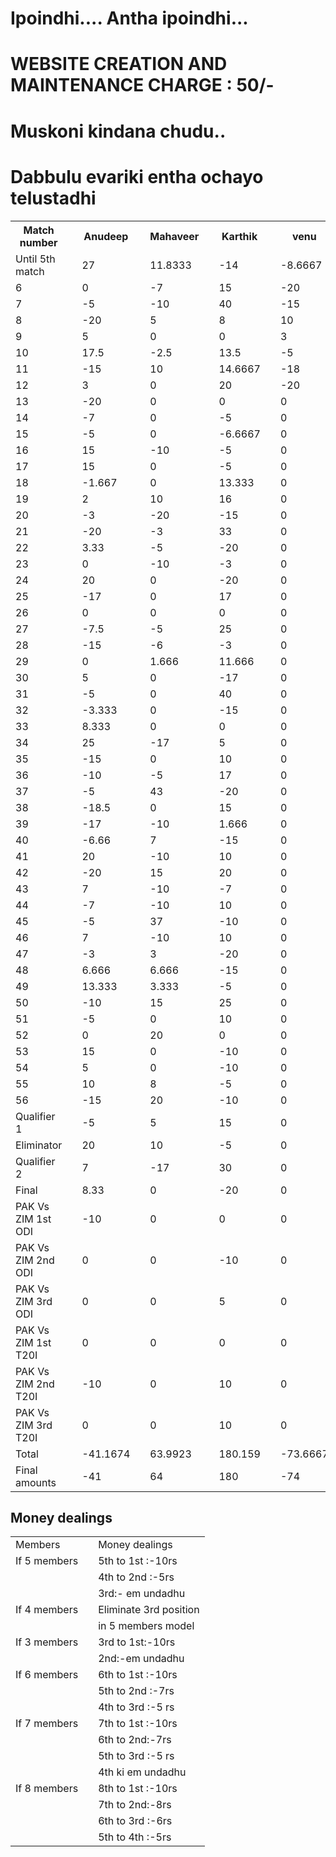 <html>
   <head>
      <link rel = "icon" 
            href ="Logo_of_Dream11.png" 
            type = "image/x-icon">
   </head>
   <body>
      <h1>Ipoindhi.... Antha ipoindhi...<h1>
         <h1>WEBSITE CREATION AND MAINTENANCE CHARGE : 50/-<h1>
      <h1>Muskoni kindana chudu..</h1><h1>Dabbulu evariki entha ochayo telustadhi</h1>
      <table>
         <tr>
            <th>Match number</th><th></th>
            <th>Anudeep</th><th></th>
            <th>Mahaveer</th><th></th>
            <th>Karthik</th><th></th>
            <th>venu</th><th></th>
            <th>Madhav</th><th></th>
            <th>Prabhat</th><th></th>
            <th>Koundinya</th><th></th>
            <th>Laxmi narayana</th><th></th>
            <th>Pranith</th>
         </tr>
         <tr>
            <td>Until 5th match</td><td></td><td>27</td><td></td><td>11.8333</td><td></td><td>-14</td><td></td><td>-8.6667</td><td></td><td>6.8333</td><td></td><td>-26.1666</td><td></td><td>3.16667</td><td></td><td>0</td><td></td><td>0</td>
         </tr>
         <tr>
            <td>6</td><td></td><td>0</td><td></td><td>-7</td><td></td><td>15</td><td></td><td>-20</td><td></td><td>-5</td><td></td><td>-10</td><td></td><td>27</td><td></td><td>0</td><td></td><td>0</td>
         </tr>
         <tr>
            <td>7</td><td></td><td>-5</td><td></td><td>-10</td><td></td><td>40</td><td></td><td>-15</td><td></td><td>-3</td><td></td><td>10</td><td></td><td>-17</td><td></td><td>0</td><td></td><td>0</td>
         </tr>
         <tr>
            <td>8</td><td></td><td>-20</td><td></td><td>5</td><td></td><td>8</td><td></td><td>10</td><td></td><td>-3</td><td></td><td>0</td><td></td><td>0</td><td></td><td>0</td><td></td><td>0</td>
         </tr>
         <tr>
            <td>9</td><td></td><td>5</td><td></td><td>0</td><td></td><td>0</td><td></td><td>3</td><td></td><td>6</td><td></td><td>-10</td><td></td><td>-4</td><td></td><td>0</td><td></td><td>0</td>
         </tr>
         <tr>
            <td>10</td><td></td><td>17.5</td><td></td><td>-2.5</td><td></td><td>13.5</td><td></td><td>-5</td><td></td><td>-16</td><td></td><td>15.5</td><td></td><td>-15</td><td></td><td>-8</td><td></td><td>0</td>
         </tr>
         <tr>
            <td>11</td><td></td><td>-15</td><td></td><td>10</td><td></td><td>14.6667</td><td></td><td>-18</td><td></td><td>5</td><td></td><td>0.6667</td><td></td><td>12.6667</td><td></td><td>-10</td><td></td><td>0</td>
         </tr>
         <tr>
            <td>12</td><td></td><td>3</td><td></td><td>0</td><td></td><td>20</td><td></td><td>-20</td><td></td><td>-5</td><td></td><td>5</td><td></td><td>-3</td><td></td><td>0</td><td></td><td>0</td>
         </tr>
         <tr>
            <td>13</td><td></td><td>-20</td><td></td><td>0</td><td></td><td>0</td><td></td><td>0</td><td></td><td>0</td><td></td><td>20</td><td></td><td>-7</td><td></td><td>7</td><td></td><td>0</td>
         </tr>
         <tr>
            <td>14</td><td></td><td>-7</td><td></td><td>0</td><td></td><td>-5</td><td></td><td>0</td><td></td><td>10</td><td></td><td>5</td><td></td><td>7</td><td></td><td>0</td><td></td><td>-10</td>
         </tr>
         <tr>
            <td>15</td><td></td><td>-5</td><td></td><td>0</td><td></td><td>-6.6667</td><td></td><td>0</td><td></td><td>-5</td><td></td><td>10.333</td><td></td><td>13.333</td><td></td><td>0</td><td></td><td>-7</td>
         </tr>
         <tr>
            <td>16</td><td></td><td>15</td><td></td><td>-10</td><td></td><td>-5</td><td></td><td>0</td><td></td><td>-5</td><td></td><td>7</td><td></td><td>5</td><td></td><td>0</td><td></td><td>-7</td>
         </tr>
         <tr>
            <td>17</td><td></td><td>15</td><td></td><td>0</td><td></td><td>-5</td><td></td><td>0</td><td></td><td>-15</td><td></td><td>-7</td><td></td><td>7</td><td></td><td>0</td><td></td><td>5</td>
         </tr>
         <tr>
            <td>18</td><td></td><td>-1.667</td><td></td><td>0</td><td></td><td>13.333</td><td></td><td>0</td><td></td><td>-3</td><td></td><td>5</td><td></td><td>-6.6667</td><td></td><td>0</td><td></td><td>-7</td>
         </tr>
         <tr>
            <td>19</td><td></td><td>2</td><td></td><td>10</td><td></td><td>16</td><td></td><td>0</td><td></td><td>-16</td><td></td><td>-2</td><td></td><td>5</td><td></td><td>-5</td><td></td><td>-10</td>
         </tr>
         <tr>
            <td>20</td><td></td><td>-3</td><td></td><td>-20</td><td></td><td>-15</td><td></td><td>0</td><td></td><td>20</td><td></td><td>0</td><td></td><td>25</td><td></td><td>0</td><td></td><td>-7</td>
         </tr>
         <tr>
            <td>21</td><td></td><td>-20</td><td></td><td>-3</td><td></td><td>33</td><td></td><td>0</td><td></td><td>-15</td><td></td><td>0</td><td></td><td>-5</td><td></td><td>0</td><td></td><td>1    0</td>
         </tr>
         <tr>
            <td>22</td><td></td><td>3.33</td><td></td><td>-5</td><td></td><td>-20</td><td></td><td>0</td><td></td><td>-3.66</td><td></td><td>10.33</td><td></td><td>10</td><td></td><td>0</td><td></td><td>5</td>
         </tr>
         <tr>
            <td>23</td><td></td><td>0</td><td></td><td>-10</td><td></td><td>-3</td><td></td><td>0</td><td></td><td>5</td><td></td><td>5</td><td></td><td>-7</td><td></td><td>0</td><td></td><td>10</td>
         </tr>
         <tr>
            <td>24</td><td></td><td>20</td><td></td><td>0</td><td></td><td>-20</td><td></td><td>0</td><td></td><td>-5</td><td></td><td>5</td><td></td><td>-7</td><td></td><td>0</td><td></td><td>7</td>
         </tr>
         <tr>
            <td>25</td><td></td><td>-17</td><td></td><td>0</td><td></td><td>17</td><td></td><td>0</td><td></td><td>-15</td><td></td><td>20</td><td></td><td>-5</td><td></td><td>0</td><td></td><td>0</td>
         </tr>
         <tr>
            <td>26</td><td></td><td>0</td><td></td><td>0</td><td></td><td>0</td><td></td><td>0</td><td></td><td>0</td><td></td><td>0</td><td></td><td>0</td><td></td><td>0</td><td></td><td>0</td>
         </tr>
         <tr>
            <td>27</td><td></td><td>-7.5</td><td></td><td>-5</td><td></td><td>25</td><td></td><td>0</td><td></td><td>7.5</td><td></td><td>-14.5</td><td></td><td>-12.5</td><td></td><td>0</td><td></td><td>7</td>
         </tr>
         <tr>
            <td>28</td><td></td><td>-15</td><td></td><td>-6</td><td></td><td>-3</td><td></td><td>0</td><td></td><td>5</td><td></td><td>15</td><td></td><td>-10</td><td></td><td>8</td><td></td><td>6</td>
         </tr>
         <tr>
            <td>29</td><td></td><td>0</td><td></td><td>1.666</td><td></td><td>11.666</td><td></td><td>0</td><td></td><td>-10</td><td></td><td>0</td><td></td><td>-3.333</td><td></td><td>0</td><td></td><td>0</td>
         </tr>
         <tr>
            <td>30</td><td></td><td>5</td><td></td><td>0</td><td></td><td>-17</td><td></td><td>0</td><td></td><td>15</td><td></td><td>0</td><td></td><td>0</td><td></td><td>-10</td><td></td><td>7</td>
         </tr>
         <tr>
            <td>31</td><td></td><td>-5</td><td></td><td>0</td><td></td><td>40</td><td></td><td>0</td><td></td><td>-17</td><td></td><td>-3</td><td></td><td>-5</td><td></td><td>0</td><td></td><td>-10</td>
         </tr>
         <tr>
            <td>32</td><td></td><td>-3.333</td><td></td><td>0</td><td></td><td>-15</td><td></td><td>0</td><td></td><td>13.666</td><td></td><td>-17</td><td></td><td>16.666</td><td></td><td>0</td><td></td><td>5</td>
         </tr>
         <tr>
            <td>33</td><td></td><td>8.333</td><td></td><td>0</td><td></td><td>0</td><td></td><td>0</td><td></td><td>10.333</td><td></td><td>-1.666</td><td></td><td>-10</td><td></td><td>0</td><td></td><td>-7</td>
         </tr>
         <tr>
            <td>34</td><td></td><td>25</td><td></td><td>-17</td><td></td><td>5</td><td></td><td>0</td><td></td><td>-10</td><td></td><td>5</td><td></td><td>-15</td><td></td><td>0</td><td></td><td>7</td>
         </tr>
         <tr>
            <td>35</td><td></td><td>-15</td><td></td><td>0</td><td></td><td>10</td><td></td><td>0</td><td></td><td>-5</td><td></td><td>0</td><td></td><td>10</td><td></td><td>0</td><td></td><td>0</td>
         </tr>
         <tr>
            <td>36</td><td></td><td>-10</td><td></td><td>-5</td><td></td><td>17</td><td></td><td>0</td><td></td><td>-17</td><td></td><td>0</td><td></td><td>10</td><td></td><td>0</td><td></td><td>5</td>
         </tr>
         <tr>
            <td>37</td><td></td><td>-5</td><td></td><td>43</td><td></td><td>-20</td><td></td><td>0</td><td></td><td>-10</td><td></td><td>0</td><td></td><td>-3</td><td></td><td>0</td><td></td><td>-5</td>
         </tr>
         <tr>
            <td>38</td><td></td><td>-18.5</td><td></td><td>0</td><td></td><td>15</td><td></td><td>0</td><td></td><td>0</td><td></td><td>-8.5</td><td></td><td>5</td><td></td><td>0</td><td></td><td>7</td>
         </tr>
         <tr>
            <td>39</td><td></td><td>-17</td><td></td><td>-10</td><td></td><td>1.666</td><td></td><td>0</td><td></td><td>16.666</td><td></td><td>-3.333</td><td></td><td>5</td><td></td><td>0</td><td></td><td>7</td>
         </tr>
         <tr>
            <td>40</td><td></td><td>-6.66</td><td></td><td>7</td><td></td><td>-15</td><td></td><td>0</td><td></td><td>-3.666</td><td></td><td>13.333</td><td></td><td>0</td><td></td><td>0</td><td></td><td>5</td>
         </tr>
         <tr>
            <td>41</td><td></td><td>20</td><td></td><td>-10</td><td></td><td>10</td><td></td><td>0</td><td></td><td>-3</td><td></td><td>0</td><td></td><td>-10</td><td></td><td>0</td><td></td><td>-7</td>
         </tr>
         <tr>
            <td>42</td><td></td><td>-20</td><td></td><td>15</td><td></td><td>20</td><td></td><td>0</td><td></td><td>-17</td><td></td><td>0</td><td></td><td>7</td><td></td><td>0</td><td></td><td>-5</td>
         </tr>
         <tr>
            <td>43</td><td></td><td>7</td><td></td><td>-10</td><td></td><td>-7</td><td></td><td>0</td><td></td><td>5</td><td></td><td>10</td><td></td><td>0</td><td></td><td>0</td><td></td><td>-5</td>
         </tr>
         <tr>
            <td>44</td><td></td><td>-7</td><td></td><td>-10</td><td></td><td>10</td><td></td><td>0</td><td></td><td>0</td><td></td><td>5</td><td></td><td>-5</td><td></td><td>0</td><td></td><td>7</td>
         </tr>
         <tr>
            <td>45</td><td></td><td>-5</td><td></td><td>37</td><td></td><td>-10</td><td></td><td>0</td><td></td><td>-17</td><td></td><td>10</td><td></td><td>-5</td><td></td><td>0</td><td></td><td>-10</td>
         </tr>
         <tr>
            <td>46</td><td></td><td>7</td><td></td><td>-10</td><td></td><td>10</td><td></td><td>0</td><td></td><td>5</td><td></td><td>0</td><td></td><td>-7</td><td></td><td>0</td><td></td><td>-5</td>
         </tr>
         <tr>
            <td>47</td><td></td><td>-3</td><td></td><td>3</td><td></td><td>-20</td><td></td><td>0</td><td></td><td>10</td><td></td><td>5</td><td></td><td>-5</td><td></td><td>0</td><td></td><td>10</td>
         </tr>
         <tr>
            <td>48</td><td></td><td>6.666</td><td></td><td>6.666</td><td></td><td>-15</td><td></td><td>0</td><td></td><td>11.666</td><td></td><td>-20</td><td></td><td>0</td><td></td><td>0</td><td></td><td>10</td>
         </tr>
         <tr>
            <td>49</td><td></td><td>13.333</td><td></td><td>3.333</td><td></td><td>-5</td><td></td><td>0</td><td></td><td>7</td><td></td><td>-1.666</td><td></td><td>-7</td><td></td><td>0</td><td></td><td>-10</td>
         </tr>
         <tr>
            <td>50</td><td></td><td>-10</td><td></td><td>15</td><td></td><td>25</td><td></td><td>0</td><td></td><td>-20</td><td></td><td>-10</td><td></td><td>-5</td><td></td><td>0</td><td></td><td>5</td>
         </tr>
         <tr>
            <td>51</td><td></td><td>-5</td><td></td><td>0</td><td></td><td>10</td><td></td><td>0</td><td></td><td>0</td><td></td><td>0</td><td></td><td>5</td><td></td><td>0</td><td></td><td>-10</td>
         </tr>
         <tr>
            <td>52</td><td></td><td>0</td><td></td><td>20</td><td></td><td>0</td><td></td><td>0</td><td></td><td>-10</td><td></td><td>-5</td><td></td><td>0</td><td></td><td>0</td><td></td><td>-5</td>
         </tr>
         <tr>
            <td>53</td><td></td><td>15</td><td></td><td>0</td><td></td><td>-10</td><td></td><td>0</td><td></td><td>0</td><td></td><td>5</td><td></td><td>-10</td><td></td><td>0</td><td></td><td>0</td>
         </tr>
         <tr>
            <td>54</td><td></td><td>5</td><td></td><td>0</td><td></td><td>-10</td><td></td><td>0</td><td></td><td>5</td><td></td><td>-10</td><td></td><td>10</td><td></td><td>0</td><td></td><td>0</td>
         </tr>
         <tr>
            <td>55</td><td></td><td>10</td><td></td><td>8</td><td></td><td>-5</td><td></td><td>0</td><td></td><td>-20</td><td></td><td>0</td><td></td><td>7</td><td></td><td>0</td><td></td><td>0</td>
         </tr>
         <tr>
            <td>56</td><td></td><td>-15</td><td></td><td>20</td><td></td><td>-10</td><td></td><td>0</td><td></td><td>-10</td><td></td><td>10</td><td></td><td>0</td><td></td><td>0</td><td></td><td>5</td>
         </tr>
         <tr>
            <td>Qualifier 1</td><td></td><td>-5</td><td></td><td>5</td><td></td><td>15</td><td></td><td>0</td><td></td><td>-15</td><td></td><td>-7</td><td></td><td>0</td><td></td><td>0</td><td></td><td>7</td>
         </tr>
         <tr>
            <td>Eliminator</td><td></td><td>20</td><td></td><td>10</td><td></td><td>-5</td><td></td><td>0</td><td></td><td>-15</td><td></td><td>0</td><td></td><td>-10</td><td></td><td>0</td><td></td><td>0</td>
         </tr>
         <tr>
            <td>Qualifier 2</td><td></td><td>7</td><td></td><td>-17</td><td></td><td>30</td><td></td><td>0</td><td></td><td>-15</td><td></td><td>5</td><td></td><td>0</td><td></td><td>0</td><td></td><td>-10</td>
         </tr>
         <tr>
            <td>Final</td><td></td><td>8.33</td><td></td><td>0</td><td></td><td>-20</td><td></td><td>0</td><td></td><td>-1.66</td><td></td><td>13.33</td><td></td><td>0</td><td></td><td>0</td><td></td><td>0</td>
         </tr>
         <tr>
            <td>PAK Vs ZIM 1st ODI</td><td></td><td>-10</td><td></td><td>0</td><td></td><td>0</td><td></td><td>0</td><td></td><td>-5</td><td></td><td>10</td><td></td><td>0</td><td></td><td>0</td><td></td><td>5</td>
         </tr>
         <tr>
            <td>PAK Vs ZIM 2nd ODI</td><td></td><td>0</td><td></td><td>0</td><td></td><td>-10</td><td></td><td>0</td><td></td><td>0</td><td></td><td>0</td><td></td><td>0</td><td></td><td>0</td><td></td><td>10</td>
         </tr>
         <tr>
            <td>PAK Vs ZIM 3rd ODI</td><td></td><td>0</td><td></td><td>0</td><td></td><td>5</td><td></td><td>0</td><td></td><td>-5</td><td></td><td>-10</td><td></td><td>0</td><td></td><td>0</td><td></td><td>10</td>
         </tr>
         <tr>
            <td>PAK Vs ZIM 1st T20I</td><td></td><td>0</td><td></td><td>0</td><td></td><td>0</td><td></td><td>0</td><td></td><td>0</td><td></td><td>0</td><td></td><td>0</td><td></td><td>0</td><td></td><td>0</td>
         </tr>
         <tr>
            <td>PAK Vs ZIM 2nd T20I</td><td></td><td>-10</td><td></td><td>0</td><td></td><td>10</td><td></td><td>0</td><td></td><td>0</td><td></td><td>0</td><td></td><td>0</td><td></td><td>0</td><td></td><td>0</td>
         </tr>
         <tr>
            <td>PAK Vs ZIM 3rd T20I</td><td></td><td>0</td><td></td><td>0</td><td></td><td>10</td><td></td><td>0</td><td></td><td>0</td><td></td><td>-10</td><td></td><td>0</td><td></td><td>0</td><td></td><td>0</td>
         </tr>
         <tr>
            <td>Total</td><td></td><td>-41.1674</td><td></td><td>63.9923</td><td></td><td>180.159</td><td></td><td>-73.6667</td><td></td><td>-176.3217</td><td></td><td>48.6605</td><td></td><td>-8.656</td><td></td><td>-18</td><td></td><td>25</td>
         </tr>
         <tr>
            <td>Final amounts</td><td></td><td>-41</td><td></td><td>64</td><td></td><td>180</td><td></td><td>-74</td><td></td><td>-176</td><td></td><td>49</td><td></td><td>-9</td><td></td><td>-18</td><td></td><td>25</td>
         </tr>
      </table>
      <h2>
          Money dealings
      </h2>
      <table>
        <tr><td>Members</td><td></td>
           <td>Money dealings</td></tr>
        <tr><td>If 5 members</td><td></td>
           <td>5th to 1st :-10rs</td></tr>
        <tr><td></td><td></td>
           <td>4th to 2nd :-5rs</td></tr>
        <tr><td></td><td></td>
           <td>3rd:- em undadhu</td></tr>
        <tr><td>If 4 members</td><td></td>
           <td>Eliminate 3rd position</td></tr>
        <tr><td></td><td></td>
           <td>in 5 members model</td></tr>       
        <tr><td>If 3 members</td><td></td>
           <td>3rd to 1st:-10rs</td></tr>
        <tr><td></td><td></td>
           <td>2nd:-em undadhu</td></tr>
        <tr><td>If 6 members</td><td></td>
           <td>6th to 1st :-10rs</td></tr>
        <tr><td></td><td></td>
           <td>5th to 2nd :-7rs</td></tr>
        <tr><td></td><td></td>
           <td>4th to 3rd :-5 rs</td></tr>
        <tr><td>If 7 members</td><td></td>
           <td>7th to 1st :-10rs</td></tr>
        <tr><td></td><td></td>
           <td>6th to 2nd:-7rs</td></tr>
        <tr><td></td><td></td>
           <td>5th to 3rd :-5 rs</td></tr>
        <tr><td></td><td></td>
           <td>4th ki em undadhu</td></tr>
        <tr><td>If 8 members</td><td></td>
           <td>8th to 1st :-10rs</td></tr>
        <tr><td></td><td></td>
           <td>7th to 2nd:-8rs</td></tr>
        <tr><td></td><td></td>
           <td>6th to 3rd :-6rs</td></tr>
        <tr><td></td><td></td>
           <td>5th to 4th :-5rs</td></tr>
   </table>
   </body>
</html>